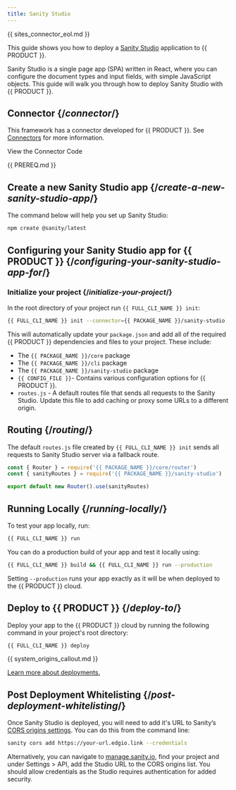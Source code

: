 ```yaml
---
title: Sanity Studio
---
```


{{ sites_connector_eol.md }}

This guide shows you how to deploy a [Sanity Studio](https://www.sanity.io/docs/sanity-studio) application to {{ PRODUCT }}.

Sanity Studio is a single page app (SPA) written in React, where you can configure the document types and input fields, with simple JavaScript objects. This guide will walk you through how to deploy Sanity Studio with {{ PRODUCT }}.

<!-- ## Example {/*example*/}

<ExampleButtons
  title="Sanity Studio"
  siteUrl="https://layer0-docs-layer0-sanity-studio-example-default.layer0-limelight.link"
  repoUrl="https://github.com/edgio-docs/edgio-v7-sanity-studio-example"
  deployFromRepo /> -->

## Connector {/*connector*/}

This framework has a connector developed for {{ PRODUCT }}. See [Connectors](/applications/sites_frameworks/connectors) for more information.

<ButtonLink variant="stroke" type="code" withIcon={true} href="https://github.com/edgio-docs/edgio-connectors/tree/main/edgio-sanity-studio-connector">
 View the Connector Code
</ButtonLink>

{{ PREREQ.md }}

## Create a new Sanity Studio app {/*create-a-new-sanity-studio-app*/}

The command below will help you set up Sanity Studio:

```bash
npm create @sanity/latest
```

## Configuring your Sanity Studio app for {{ PRODUCT }} {/*configuring-your-sanity-studio-app-for*/}

### Initialize your project {/*initialize-your-project*/}

In the root directory of your project run `{{ FULL_CLI_NAME }} init`:

```bash
{{ FULL_CLI_NAME }} init --connector={{ PACKAGE_NAME }}/sanity-studio
```

This will automatically update your `package.json` and add all of the required {{ PRODUCT }} dependencies and files to your project. These include:

- The `{{ PACKAGE_NAME }}/core` package
- The `{{ PACKAGE_NAME }}/cli` package
- The `{{ PACKAGE_NAME }}/sanity-studio` package
- `{{ CONFIG_FILE }}`- Contains various configuration options for {{ PRODUCT }}.
- `routes.js` - A default routes file that sends all requests to the Sanity Studio. Update this file to add caching or proxy some URLs to a different origin.

## Routing {/*routing*/}

The default `routes.js` file created by `{{ FULL_CLI_NAME }} init` sends all requests to Sanity Studio server via a fallback route.

```js
const { Router } = require('{{ PACKAGE_NAME }}/core/router')
const { sanityRoutes } = require('{{ PACKAGE_NAME }}/sanity-studio')

export default new Router().use(sanityRoutes)
```

## Running Locally {/*running-locally*/}

To test your app locally, run:

```bash
{{ FULL_CLI_NAME }} run
```

You can do a production build of your app and test it locally using:

```bash
{{ FULL_CLI_NAME }} build && {{ FULL_CLI_NAME }} run --production
```

Setting `--production` runs your app exactly as it will be when deployed to the {{ PRODUCT }} cloud.

## Deploy to {{ PRODUCT }} {/*deploy-to*/}

Deploy your app to the {{ PRODUCT }} cloud by running the following command in your project's root directory:

```bash
{{ FULL_CLI_NAME }} deploy
```

{{ system_origins_callout.md }}

[Learn more about deployments.](/applications/basics/deployments)

## Post Deployment Whitelisting {/*post-deployment-whitelisting*/}

Once Sanity Studio is deployed, you will need to add it's URL to Sanity’s [CORS origins settings](https://www.sanity.io/docs/front-ends/cors). You can do this from the command line:

```bash
sanity cors add https://your-url.edgio.link --credentials
```

Alternatively, you can navigate to [manage.sanity.io](https://manage.sanity.io), find your project and under Settings > API, add the Studio URL to the CORS origins list. You should allow credentials as the Studio requires authentication for added security.
